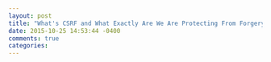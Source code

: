 ```yaml
---
layout: post
title: "What's CSRF and What Exactly Are We Are Protecting From Forgery In Controllers?"
date: 2015-10-25 14:53:44 -0400
comments: true
categories: 
---
```

